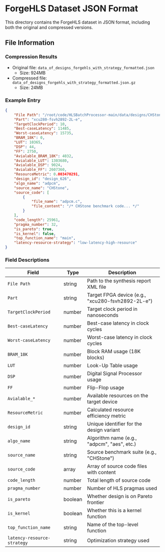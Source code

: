 # ForgeHLS Dataset JSON Format

This directory contains the ForgeHLS dataset in JSON format, including both the original and compressed versions.

## File Information

### Compression Results

- Original file: `data_of_designs_forgehls_with_strategy_formatted.json`
  - Size: 924MB
- Compressed file: `data_of_designs_forgehls_with_strategy_formatted.json.gz`
  - Size: 24MB

### Example Entry

```json
{
    "File Path": "/root/code/HLSBatchProcessor-main/data/designs/CHStone/adpcm/design_626/project/solution1/syn/report/csynth.xml",
    "Part": "xcu280-fsvh2892-2L-e",
    "TargetClockPeriod": 10,
    "Best-caseLatency": 11485,
    "Worst-caseLatency": 15735,
    "BRAM_18K": 0,
    "LUT": 10365,
    "DSP": 44,
    "FF": 2750,
    "Avialable_BRAM_18K": 4032,
    "Avialable_LUT": 1303680,
    "Avialable_DSP": 9024,
    "Avialable_FF": 2607360,
    "ResourceMetric": 0.003470291,
    "design_id": "design_626",
    "algo_name": "adpcm",
    "source_name": "CHStone",
    "source_code": [
        {
            "file_name": "adpcm.c",
            "file_content": "/* CHStone benchmark code... */"
        }
    ],
    "code_length": 25961,
    "pragma_number": 32,
    "is_pareto": true,
    "is_kernel": false,
    "top_function_name": "main",
    "latency-resource-strategy": "low-latency-high-resource"
}
```


### Field Descriptions

| Field | Type | Description |
|-------|------|-------------|
| `File Path` | string | Path to the synthesis report XML file |
| `Part` | string | Target FPGA device (e.g., "xcu280-fsvh2892-2L-e") |
| `TargetClockPeriod` | number | Target clock period in nanoseconds |
| `Best-caseLatency` | number | Best-case latency in clock cycles |
| `Worst-caseLatency` | number | Worst-case latency in clock cycles |
| `BRAM_18K` | number | Block RAM usage (18K blocks) |
| `LUT` | number | Look-Up Table usage |
| `DSP` | number | Digital Signal Processor usage |
| `FF` | number | Flip-Flop usage |
| `Avialable_*` | number | Available resources on the target device |
| `ResourceMetric` | number | Calculated resource efficiency metric |
| `design_id` | string | Unique identifier for the design variant |
| `algo_name` | string | Algorithm name (e.g., "adpcm", "aes", etc.) |
| `source_name` | string | Source benchmark suite (e.g., "CHStone") |
| `source_code` | array | Array of source code files with content |
| `code_length` | number | Total length of source code |
| `pragma_number` | number | Number of HLS pragmas used |
| `is_pareto` | boolean | Whether design is on Pareto frontier |
| `is_kernel` | boolean | Whether this is a kernel function |
| `top_function_name` | string | Name of the top-level function |
| `latency-resource-strategy` | string | Optimization strategy used |
